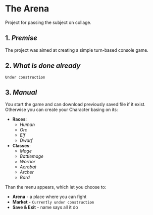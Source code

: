 # __The Arena__
Project for passing the subject on collage.

## 1. _Premise_
The project was aimed at creating a simple turn-based console game.

## 2. _What is done already_

`Under construction`

## 3. _Manual_
You start the game and can download previously saved file if it exist.
Otherwise you can create your Character basing on its:

* __Races__:
    * _Human_
    * _Orc_
    * _Elf_
    * _Dwarf_
* __Classes__:
    * _Mage_
    * _Battlemage_
    * _Worrior_
    * _Acrobat_
    * _Archer_
    * _Bard_

Than the menu appears, which let you choose to:
* __Arena__ - a place where you can fight
* __Market__ - `Currently under construction`
* __Save & Exit__ - name says all it do

